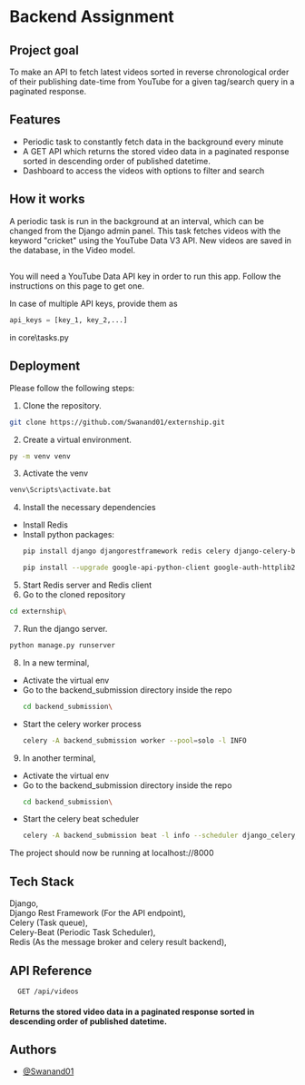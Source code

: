 
# Backend Assignment

## Project goal
To make an API to fetch latest videos sorted in reverse chronological order of their publishing date-time from YouTube for a given tag/search query in a paginated response.


## Features

- Periodic task to constantly fetch data in the background every minute
- A GET API which returns the stored video data in a paginated response sorted in descending order of published datetime.
- Dashboard to access the videos with options to filter and search


## How it works

A periodic task is run in the background at an interval, which can be changed from the Django admin panel.
This task fetches videos with the keyword "cricket" using the YouTube Data V3 API. New videos are saved in the database, in the Video model.



##

You will need a YouTube Data API key in order to run this app. Follow the instructions on this page to get one.

In case of multiple API keys, provide them as
```python
api_keys = [key_1, key_2,...]
```
in core\tasks.py
## Deployment

Please follow the following steps:
1. Clone the repository.
```bash
git clone https://github.com/Swanand01/externship.git
```
2. Create a virtual environment. 
```bash
py -m venv venv
```
3. Activate the venv
```bash
venv\Scripts\activate.bat
```
4. Install the necessary dependencies
- Install Redis
- Install python packages:
    ```bash
    pip install django djangorestframework redis celery django-celery-beat
    ```
    ```bash
    pip install --upgrade google-api-python-client google-auth-httplib2 google-auth-oauthlib
    ```
5. Start Redis server and Redis client
6. Go to the cloned repository
```bash
cd externship\
```
7. Run the django server.
```bash
python manage.py runserver
```
8. In a new terminal,
- Activate the virtual env
- Go to the backend_submission directory inside the repo
    ```bash
    cd backend_submission\
    ```
- Start the celery worker process
    ```bash
    celery -A backend_submission worker --pool=solo -l INFO
    ```
9. In another terminal,
- Activate the virtual env
- Go to the backend_submission directory inside the repo
    ```bash
    cd backend_submission\
    ```
- Start the celery beat scheduler
    ```bash
    celery -A backend_submission beat -l info --scheduler django_celery_beat.schedulers:DatabaseScheduler
    ```

The project should now be running at localhost://8000

## Tech Stack

Django,\
Django Rest Framework (For the API endpoint),\
Celery (Task queue),\
Celery-Beat (Periodic Task Scheduler),\
Redis (As the message broker and celery result backend),



## API Reference

```http
  GET /api/videos
```
#### Returns the stored video data in a paginated response sorted in descending order of published datetime.

## Authors

- [@Swanand01](https://www.github.com/Swanand01)

